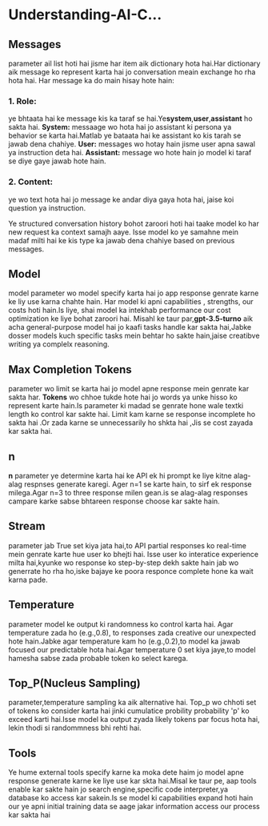 # Understanding-AI-C...
## Messages
parameter ail list hoti hai jisme har item aik dictionary hota hai.Har dictionary aik message ko represent karta hai jo conversation meain exchange ho rha hota hai. Har message ka do main hisay hote hain:
### 1. Role: 
ye bhtaata hai ke message kis ka taraf se hai.Ye**system**,**user**,**assistant** ho sakta hai.
 **System:**
messaage wo hota hai jo assistant ki persona ya behavior se karta hai.Matlab ye bataata hai ke assistant ko kis tarah se jawab dena chahiye.
**User:**
messages wo hotay hain jisme user apna sawal ya instruction deta hai.
**Assistant:**
message wo hote hain jo model ki taraf se diye gaye jawab hote hain.
### 2. Content:
ye wo text hota hai jo message ke andar diya gaya hota hai, jaise koi question ya instruction.

 Ye structured conversation history bohot zaroori hoti hai taake model ko har new request ka context samajh aaye. Isse model ko ye samahne mein madaf milti hai ke kis type ka jawab dena chahiye based on previous messages.
## Model
model parameter wo model specify karta hai jo app response genrate karne ke liy use karna chahte hain.
 Har model ki apni capabilities , strengths, our costs hoti hain.Is liye, shai model ka intekhab performance our cost optimization ke liye bohat zaroori hai.
 Misahl ke taur par,**gpt-3.5-turno** aik acha general-purpose model hai jo kaafi tasks handle kar sakta hai,Jabke dosser models kuch specific tasks mein behtar ho sakte hain,jaise creatibve writing ya complelx reasoning.

## Max Completion Tokens
parameter wo limit se karta hai jo model apne response mein genrate kar sakta har.
**Tokens**
wo chhoe tukde hote hai jo words ya unke hisso ko represent karte hain.Is parameter ki madad se genrate hone wale textki length ko control kar sakte hai.
Limit kam karne se response incomplete ho sakta hai .Or zada karne se unnecessarily ho shkta hai ,Jis se cost zayada kar sakta hai.

## n
**n** parameter ye determine karta hai ke API ek hi prompt ke liye kitne alag-alag respnses generate karegi.
Ager n=1  se karte hain, to sirf ek response milega.Agar n=3 to three response milen gean.is se alag-alag responses campare karke sabse bhtareen response choose kar sakte hain.

## Stream
parameter jab True set kiya jata hai,to API partial responses ko real-time mein genrate karte hue user ko bhejti hai.
Isse user ko interatice experience milta hai,kyunke wo response ko step-by-step dekh sakte hain jab wo generrate ho rha ho,iske bajaye ke poora responce complete hone ka wait karna pade.

## Temperature
parameter model ke output ki randomness ko control karta hai.
Agar temperature zada ho (e.g.,0.8), to  responses zada creative our unexpected hote hain.Jabke agar temperature kam ho (e.g.,0.2),to model ka jawab focused our predictable hota hai.Agar temperature 0 set kiya jaye,to model hamesha sabse zada probable token ko select karega.

## Top_P(Nucleus Sampling)
parameter,temperature sampling ka aik alternative hai.
Top_p wo chhoti set of tokens ko consider karta hai jinki cumulatice probility probability 'p' ko exceed karti hai.Isse model ka output zyada likely tokens par focus hota hai, lekin thodi si randommness bhi rehti hai.

## Tools
Ye hume external tools specify karne ka moka dete haim jo model apne response generate karne ke liye use kar skta hai.Misal ke taur pe, aap tools enable kar sakte hain jo search engine,specific code interpreter,ya database ko access kar sakein.Is se model ki capabilities expand hoti hain our ye apni initial training data se aage jakar information access our process kar sakta hai
